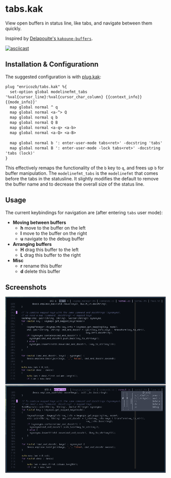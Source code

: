 # tabs.kak

View open buffers in status line, like tabs, and navigate between them quickly.

Inspired by [Delapouite's `kakoune-buffers`][1].

[![asciicast](https://asciinema.org/a/6JrXsCORHqIq3ZW1F9BFC7uc6.svg)][2]

## Installation & Configurationn
The suggested configuration is with [plug.kak][3]:
```
plug "enricozb/tabs.kak" %{
  set-option global modelinefmt_tabs '%val{cursor_line}:%val{cursor_char_column} {{context_info}} {{mode_info}}'
  map global normal ^ q
  map global normal <a-^> Q
  map global normal q b
  map global normal Q B
  map global normal <a-q> <a-b>
  map global normal <a-Q> <a-B>

  map global normal b ': enter-user-mode tabs<ret>' -docstring 'tabs'
  map global normal B ': enter-user-mode -lock tabs<ret>' -docstring 'tabs (lock)'
}
```
This effectively remaps the functionality of the `b` key to `q`, and frees up `b` for
buffer manipulation. The `modelinefmt_tabs` is the `modelinefmt` that comes before the
tabs in the statusline. It slightly modifies the default to remove the buffer name and
to decrease the overall size of the status line.

## Usage
The current keybindings for navigation are (after entering `tabs` user mode):

- **Moving between buffers**
  - **h** move to the buffer on the left
  - **l** move to the buffer on the right
  - **u** navigate to the debug buffer
- **Arranging buffers**
  - **H** drag this buffer to the left
  - **L** drag this buffer to the right
- **Misc**
  - **r** rename this buffer
  - **d** delete this buffer

## Screenshots
![tabs.kak screenshot][4]
![tabs.kak screenshot][5]


[1]: https://github.com/Delapouite/kakoune-buffers/
[2]: https://asciinema.org/a/6JrXsCORHqIq3ZW1F9BFC7uc6
[3]: https://github.com/robertmeta/plug.kak
[4]: screenshot1.png
[5]: screenshot2.png

